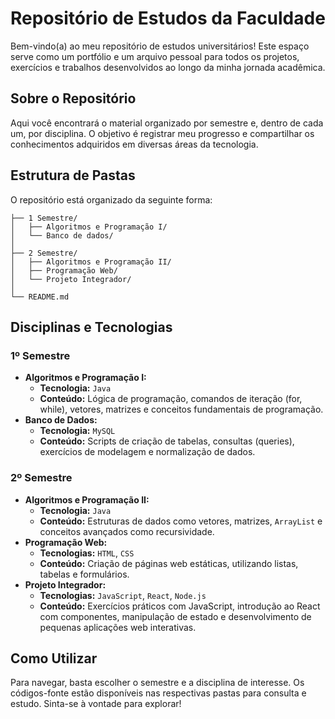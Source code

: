 # Repositório de Estudos da Faculdade

Bem-vindo(a) ao meu repositório de estudos universitários! Este espaço serve como um portfólio e um arquivo pessoal para todos os projetos, exercícios e trabalhos desenvolvidos ao longo da minha jornada acadêmica.

## Sobre o Repositório

Aqui você encontrará o material organizado por semestre e, dentro de cada um, por disciplina. O objetivo é registrar meu progresso e compartilhar os conhecimentos adquiridos em diversas áreas da tecnologia.

## Estrutura de Pastas

O repositório está organizado da seguinte forma:

```
├── 1 Semestre/
│   ├── Algoritmos e Programação I/
│   └── Banco de dados/
│
├── 2 Semestre/
│   ├── Algoritmos e Programação II/
│   ├── Programação Web/
│   └── Projeto Integrador/
│
└── README.md
```

## Disciplinas e Tecnologias

### 1º Semestre
* **Algoritmos e Programação I:**
    * **Tecnologia:** `Java`
    * **Conteúdo:** Lógica de programação, comandos de iteração (for, while), vetores, matrizes e conceitos fundamentais de programação.
* **Banco de Dados:**
    * **Tecnologia:** `MySQL`
    * **Conteúdo:** Scripts de criação de tabelas, consultas (queries), exercícios de modelagem e normalização de dados.

### 2º Semestre
* **Algoritmos e Programação II:**
    * **Tecnologia:** `Java`
    * **Conteúdo:** Estruturas de dados como vetores, matrizes, `ArrayList` e conceitos avançados como recursividade.
* **Programação Web:**
    * **Tecnologias:** `HTML`, `CSS`
    * **Conteúdo:** Criação de páginas web estáticas, utilizando listas, tabelas e formulários.
* **Projeto Integrador:**
    * **Tecnologias:** `JavaScript`, `React`, `Node.js`
    * **Conteúdo:** Exercícios práticos com JavaScript, introdução ao React com componentes, manipulação de estado e desenvolvimento de pequenas aplicações web interativas.

## Como Utilizar

Para navegar, basta escolher o semestre e a disciplina de interesse. Os códigos-fonte estão disponíveis nas respectivas pastas para consulta e estudo. Sinta-se à vontade para explorar!
